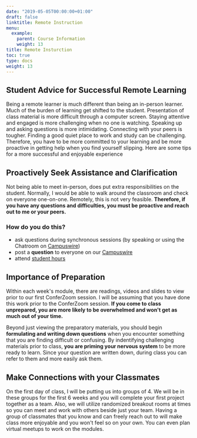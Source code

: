 ```yaml
---
date: "2019-05-05T00:00:00+01:00"
draft: false
linktitle: Remote Instruction
menu:
  example:
    parent: Course Information
    weight: 13
title: Remote Insturction
toc: true
type: docs
weight: 13
---
```


## Student Advice for Successful Remote Learning
Being a remote learner is much different than being an in-person learner.  Much of the burden of learning get shifted to the student.  Presentation of class material is more difficult through a computer screen. Staying attentive and engaged is more challenging when no one is watching.  Speaking up and asking questions is more intimidating.  Connecting with your peers is tougher.  Finding a good quiet place to work and study can be challenging.  Therefore, you have to be more committed to your learning and be more proactive in getting help when you find yourself slipping.  Here are some tips for a more successful and enjoyable experience

## Proactively Seek Assistance and Clarification
Not being able to meet in-person, does put extra responsibilities on the student.  Normally, I would be able to walk around the classroom and check on everyone one-on-one.  Remotely, this is not very feasible.  **Therefore, if you have any questions and difficulties, you must be proactive and reach out to me or your peers.**  

### How do you do this? 
- ask questions during synchronous sessions (by speaking or using the Chatroom on [Campuswire](https://campuswire.com/p/GC2A93A8D))
- post a **question** to everyone on our [Campuswire](https://campuswire.com/p/GC2A93A8D)
- attend [student hours](/courses/stat159/policies/#student-hours) 

## Importance of Preparation
Within each week's module, there are readings, videos and slides to view prior to our first ConferZoom session.  I will be assuming that you have done this work prior to the ConferZoom session.  **If you come to class unprepared, you are more likely to be overwhelmed and won't get as much out of your time.**  

Beyond just viewing the preparatory materials, you should begin **formulating and writing down questions** when you encounter something that you are finding difficult or confusing.  By indentifying challenging materials prior to class, **you are priming your nervous system** to be more ready to learn.  Since your question are written down, during class you can refer to them and more easily ask them.

## Make Connections with your Classmates
On the first day of class, I will be putting us into groups of 4.  We will be in these groups for the first 6 weeks and you will complete your first project together as a team.  Also, we will utilize randomized breakout rooms at times so you can meet and work with others beside just your team.  Having a group of classmates that you know and can freely reach out to will make class more enjoyable and you won't feel so on your own.  You can even plan virtual meetups to work on the modules.
